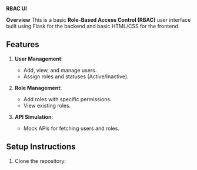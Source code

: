 **RBAC UI**

**Overview**
This is a basic **Role-Based Access Control (RBAC)** user interface built using Flask for the backend and basic HTML/CSS for the frontend.

## Features
1. **User Management**:
   - Add, view, and manage users.
   - Assign roles and statuses (Active/Inactive).

2. **Role Management**:
   - Add roles with specific permissions.
   - View existing roles.

3. **API Simulation**:
   - Mock APIs for fetching users and roles.

## Setup Instructions
1. Clone the repository:
